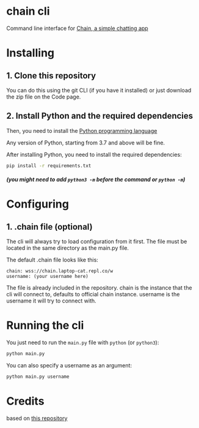 # chain cli
Command line interface for [Chain, a simple chatting app](https://github.com/LaptopCat/chain)

# Installing
## 1. Clone this repository
You can do this using the git CLI (if you have it installed) or just download the zip file on the Code page.

## 2. Install Python and the required dependencies
Then, you need to install the [Python programming language](https://www.python.org/downloads/)

Any version of Python, starting from 3.7 and above will be fine.

After installing Python, you need to install the required dependencies:
```sh
pip install -r requirements.txt
```
##### (you might need to add `python3 -m` before the command or `python -m`) 

# Configuring
## 1. .chain file (optional)
The cli will always try to load configuration from it first. The file must be located in the same directory as the main.py file.

The default .chain file looks like this:
```
chain: wss://chain.laptop-cat.repl.co/w
username: (your username here)
```
The file is already included in the repository.
chain is the instance that the cli will connect to, defaults to official chain instance.
username is the username it will try to connect with.

# Running the cli
You just need to run the `main.py` file with `python` (or `python3`):
```sh
python main.py
```
You can also specify a username as an argument:
```sh
python main.py username
```

# Credits
based on [this repository](https://github.com/andrelaszlo/gevent-chat/)
